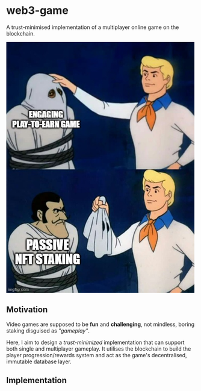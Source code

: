 # web3-game
A trust-minimised implementation of a multiplayer online game on the blockchain.

![defikingdoms](./web3-game.jpg)

## Motivation
Video games are supposed to be **fun** and **challenging**, not mindless, boring staking disguised as _"gameplay"_.

Here, I aim to design a _trust-minimized_ implementation that can support both single and multiplayer gameplay. It utilises the blockchain to build the player progression/rewards system and act as the game's decentralised, immutable database layer.

## Implementation